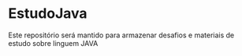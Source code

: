 # EstudoJava
Este repositório será mantido para armazenar desafios e materiais de estudo sobre linguem JAVA

